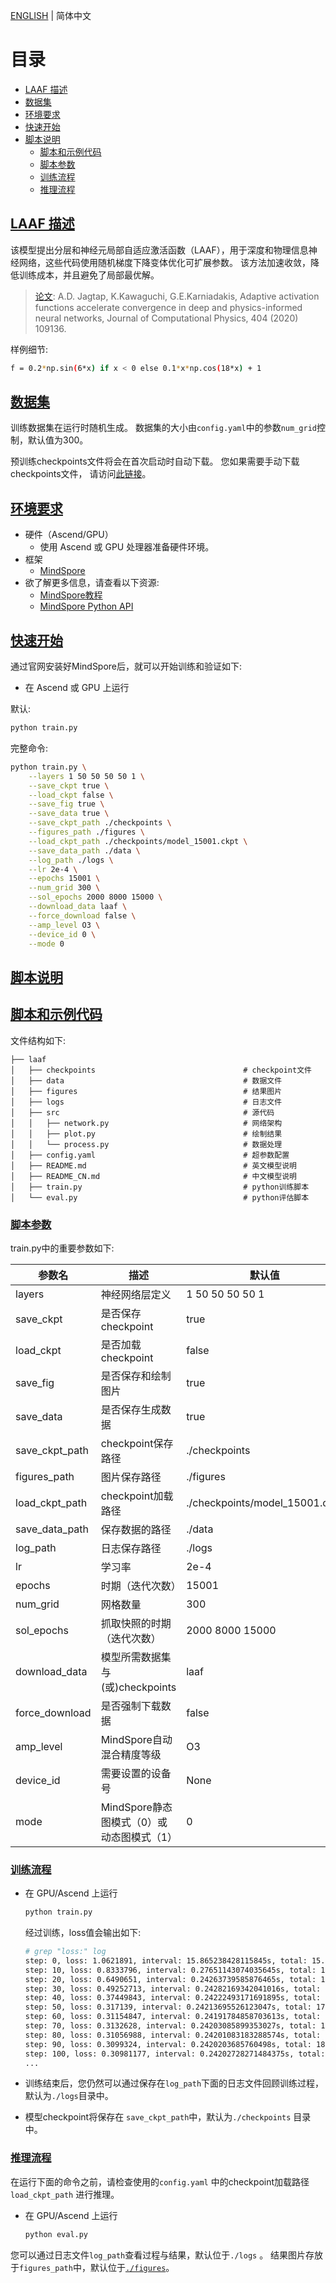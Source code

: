 [ENGLISH](README.md) | 简体中文

# 目录

- [LAAF 描述](#laaf-描述)
- [数据集](#数据集)
- [环境要求](#环境要求)
- [快速开始](#快速开始)
- [脚本说明](#脚本说明)
    - [脚本和示例代码](#脚本和示例代码)
    - [脚本参数](#脚本参数)
    - [训练流程](#训练流程)
    - [推理流程](#推理流程)

## [LAAF 描述](#目录)

该模型提出分层和神经元局部自适应激活函数（LAAF），用于深度和物理信息神经网络，这些代码使用随机梯度下降变体优化可扩展参数。
该方法加速收敛，降低训练成本，并且避免了局部最优解。

> [论文](https://doi.org/10.1016/j.jcp.2019.109136):  A.D. Jagtap, K.Kawaguchi, G.E.Karniadakis, Adaptive activation
> functions accelerate convergence in deep and physics-informed neural networks, Journal of Computational Physics, 404
> (2020) 109136.

样例细节:

```bash
f = 0.2*np.sin(6*x) if x < 0 else 0.1*x*np.cos(18*x) + 1
```

## [数据集](#目录)

训练数据集在运行时随机生成。
数据集的大小由`config.yaml`中的参数`num_grid`控制，默认值为300。

预训练checkpoints文件将会在首次启动时自动下载。
您如果需要手动下载checkpoints文件，
请访问[此链接](https://download.mindspore.cn/mindscience/SciAI/sciai/model/laaf/)。

## [环境要求](#目录)

- 硬件（Ascend/GPU）
    - 使用 Ascend 或 GPU 处理器准备硬件环境。
- 框架
    - [MindSpore](https://www.mindspore.cn/install)
- 欲了解更多信息，请查看以下资源:
    - [MindSpore教程](https://www.mindspore.cn/tutorials/zh-CN/master/index.html)
    - [MindSpore Python API](https://www.mindspore.cn/docs/zh-CN/master/index.html)

## [快速开始](#目录)

通过官网安装好MindSpore后，就可以开始训练和验证如下:

- 在 Ascend 或 GPU 上运行

默认:

```bash
python train.py
```

完整命令:

```bash
python train.py \
    --layers 1 50 50 50 50 1 \
    --save_ckpt true \
    --load_ckpt false \
    --save_fig true \
    --save_data true \
    --save_ckpt_path ./checkpoints \
    --figures_path ./figures \
    --load_ckpt_path ./checkpoints/model_15001.ckpt \
    --save_data_path ./data \
    --log_path ./logs \
    --lr 2e-4 \
    --epochs 15001 \
    --num_grid 300 \
    --sol_epochs 2000 8000 15000 \
    --download_data laaf \
    --force_download false \
    --amp_level O3 \
    --device_id 0 \
    --mode 0
```

## [脚本说明](#目录)

## [脚本和示例代码](#目录)

文件结构如下:

```text
├── laaf
│   ├── checkpoints                                 # checkpoint文件
│   ├── data                                        # 数据文件
│   ├── figures                                     # 结果图片
│   ├── logs                                        # 日志文件
│   ├── src                                         # 源代码
│   │   ├── network.py                              # 网络架构
│   │   ├── plot.py                                 # 绘制结果
│   │   └── process.py                              # 数据处理
│   ├── config.yaml                                 # 超参数配置
│   ├── README.md                                   # 英文模型说明
│   ├── README_CN.md                                # 中文模型说明
│   ├── train.py                                    # python训练脚本
│   └── eval.py                                     # python评估脚本
```

### [脚本参数](#目录)

train.py中的重要参数如下:

| 参数名            | 描述                         | 默认值                            |
|----------------|----------------------------|--------------------------------|
| layers         | 神经网络层定义                    | 1 50 50 50 50 1                |
| save_ckpt      | 是否保存checkpoint             | true                           |
| load_ckpt      | 是否加载checkpoint             | false                          |
| save_fig       | 是否保存和绘制图片                  | true                           |
| save_data      | 是否保存生成数据                   | true                           |
| save_ckpt_path | checkpoint保存路径             | ./checkpoints                  |
| figures_path   | 图片保存路径                     | ./figures                      |
| load_ckpt_path | checkpoint加载路径             | ./checkpoints/model_15001.ckpt |
| save_data_path | 保存数据的路径                    | ./data                         |
| log_path       | 日志保存路径                     | ./logs                         |
| lr             | 学习率                        | 2e-4                           |
| epochs         | 时期（迭代次数）                   | 15001                          |
| num_grid       | 网格数量                       | 300                            |
| sol_epochs     | 抓取快照的时期（迭代次数）              | 2000 8000 15000                |
| download_data  | 模型所需数据集与(或)checkpoints     | laaf                           |
| force_download | 是否强制下载数据                   | false                          |
| amp_level      | MindSpore自动混合精度等级          | O3                             |
| device_id      | 需要设置的设备号                   | None                           |
| mode           | MindSpore静态图模式（0）或动态图模式（1） | 0                              |

### [训练流程](#目录)

- 在 GPU/Ascend 上运行

   ```bash
   python train.py
   ```

  经过训练，loss值会输出如下:

  ```bash
  # grep "loss:" log
  step: 0, loss: 1.0621891, interval: 15.865238428115845s, total: 15.865238428115845s
  step: 10, loss: 0.8333796, interval: 0.27651143074035645s, total: 16.1417498588562s
  step: 20, loss: 0.6490651, interval: 0.24263739585876465s, total: 16.384387254714966s
  step: 30, loss: 0.49252713, interval: 0.24282169342041016s, total: 16.627208948135376s
  step: 40, loss: 0.37449843, interval: 0.24222493171691895s, total: 16.869433879852295s
  step: 50, loss: 0.317139, interval: 0.24213695526123047s, total: 17.111570835113525s
  step: 60, loss: 0.31154847, interval: 0.24191784858703613s, total: 17.35348868370056s
  step: 70, loss: 0.3132628, interval: 0.24203085899353027s, total: 17.595519542694092s
  step: 80, loss: 0.31056988, interval: 0.24201083183288574s, total: 17.837530374526978s
  step: 90, loss: 0.3099324, interval: 0.2420203685760498s, total: 18.079550743103027s
  step: 100, loss: 0.30981177, interval: 0.24202728271484375s, total: 18.32157802581787s
  ...
  ```

- 训练结束后，您仍然可以通过保存在`log_path`下面的日志文件回顾训练过程，默认为`./logs`目录中。

- 模型checkpoint将保存在 `save_ckpt_path`中，默认为`./checkpoints` 目录中。

### [推理流程](#目录)

在运行下面的命令之前，请检查使用的`config.yaml` 中的checkpoint加载路径`load_ckpt_path`
进行推理。

- 在 GPU/Ascend 上运行

   ```bash
   python eval.py
   ```

您可以通过日志文件`log_path`查看过程与结果，默认位于`./logs` 。
结果图片存放于`figures_path`中，默认位于[`./figures`](./figures)。
